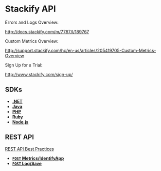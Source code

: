 # Stackify API

Errors and Logs Overview:

http://docs.stackify.com/m/7787/l/189767

Custom Metrics Overview:

http://support.stackify.com/hc/en-us/articles/205419705-Custom-Metrics-Overview

Sign Up for a Trial:

http://www.stackify.com/sign-up/

## SDKs

- **[.NET](sdks/DotNet.md)**
- **[Java](sdks/Java.md)**
- **[PHP](sdks/PHP.md)**
- **[Ruby](sdks/Ruby.md)**
- **[Node.js](sdks/Node.md)**

## REST API

[REST API Best Practices](endpoints/BestPractices.md)

- **[<code>POST</code> Metrics/IdentifyApp](endpoints/POST_Metrics_IdentifyApp.md)**
- **[<code>POST</code> Log/Save](endpoints/POST_Log_Save.md)**


